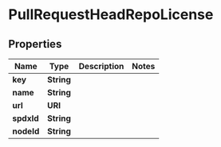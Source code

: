 

# PullRequestHeadRepoLicense


## Properties

| Name | Type | Description | Notes |
|------------ | ------------- | ------------- | -------------|
|**key** | **String** |  |  |
|**name** | **String** |  |  |
|**url** | **URI** |  |  |
|**spdxId** | **String** |  |  |
|**nodeId** | **String** |  |  |



